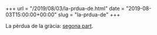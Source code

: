 +++
url = "/2019/08/03/la-prdua-de.html"
date = "2019-08-03T15:00:00+00:00"
slug = "la-prdua-de"
+++

La pèrdua de la gràcia: [segona part](https://telegra.ph/La-pèrdua-de-la-gràcia-23-08-02).
